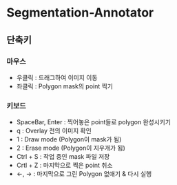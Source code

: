 # Segmentation-Annotator

## 단축키
### 마우스
- 우클릭 : 드래그하여 이미지 이동
- 좌클릭 : Polygon mask의 point 찍기

### 키보드
- SpaceBar, Enter : 찍어놓은 point들로 polygon 완성시키기
- q : Overlay 전의 이미지 확인
- 1 : Draw mode (Polygon이 mask가 됨)
- 2 : Erase mode (Polygon이 지우개가 됨)
- Ctrl + S : 작업 중인 mask 파일 저장
- Crtl + Z : 마지막으로 찍은 point 취소
- ←, → : 마지막으로 그린 Polygon 없애기 & 다시 실행
